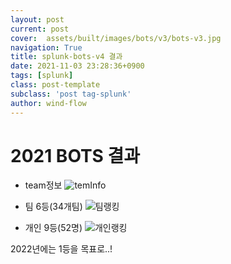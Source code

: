 ```yaml
---
layout: post
current: post
cover:  assets/built/images/bots/v3/bots-v3.jpg
navigation: True
title: splunk-bots-v4 결과
date: 2021-11-03 23:28:36+0900
tags: [splunk]
class: post-template
subclass: 'post tag-splunk'
author: wind-flow
---
```


# 2021 BOTS 결과

- team정보
![temInfo]({{site.url}}/assets/built/images/bots/v4/teamInfo.png)

- 팀 6등(34개팀)
![팀랭킹]({{site.url}}/assets/built/images/bots/v4/teamRanking.png)

- 개인 9등(52명)
![개인랭킹]({{site.url}}/assets/built/images/bots/v4/individualRanking.png)

2022년에는 1등을 목표로..!
